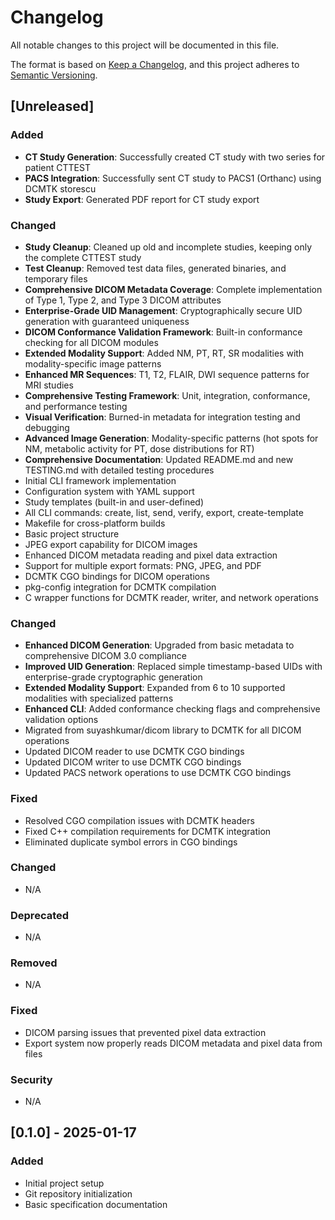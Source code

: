 # Changelog

All notable changes to this project will be documented in this file.

The format is based on [Keep a Changelog](https://keepachangelog.com/en/1.0.0/),
and this project adheres to [Semantic Versioning](https://semver.org/spec/v2.0.0.html).

## [Unreleased]

### Added
- **CT Study Generation**: Successfully created CT study with two series for patient CTTEST
- **PACS Integration**: Successfully sent CT study to PACS1 (Orthanc) using DCMTK storescu
- **Study Export**: Generated PDF report for CT study export

### Changed
- **Study Cleanup**: Cleaned up old and incomplete studies, keeping only the complete CTTEST study
- **Test Cleanup**: Removed test data files, generated binaries, and temporary files
- **Comprehensive DICOM Metadata Coverage**: Complete implementation of Type 1, Type 2, and Type 3 DICOM attributes
- **Enterprise-Grade UID Management**: Cryptographically secure UID generation with guaranteed uniqueness
- **DICOM Conformance Validation Framework**: Built-in conformance checking for all DICOM modules
- **Extended Modality Support**: Added NM, PT, RT, SR modalities with modality-specific image patterns
- **Enhanced MR Sequences**: T1, T2, FLAIR, DWI sequence patterns for MRI studies
- **Comprehensive Testing Framework**: Unit, integration, conformance, and performance testing
- **Visual Verification**: Burned-in metadata for integration testing and debugging
- **Advanced Image Generation**: Modality-specific patterns (hot spots for NM, metabolic activity for PT, dose distributions for RT)
- **Comprehensive Documentation**: Updated README.md and new TESTING.md with detailed testing procedures
- Initial CLI framework implementation
- Configuration system with YAML support
- Study templates (built-in and user-defined)
- All CLI commands: create, list, send, verify, export, create-template
- Makefile for cross-platform builds
- Basic project structure
- JPEG export capability for DICOM images
- Enhanced DICOM metadata reading and pixel data extraction
- Support for multiple export formats: PNG, JPEG, and PDF
- DCMTK CGO bindings for DICOM operations
- pkg-config integration for DCMTK compilation
- C wrapper functions for DCMTK reader, writer, and network operations

### Changed
- **Enhanced DICOM Generation**: Upgraded from basic metadata to comprehensive DICOM 3.0 compliance
- **Improved UID Generation**: Replaced simple timestamp-based UIDs with enterprise-grade cryptographic generation
- **Extended Modality Support**: Expanded from 6 to 10 supported modalities with specialized patterns
- **Enhanced CLI**: Added conformance checking flags and comprehensive validation options
- Migrated from suyashkumar/dicom library to DCMTK for all DICOM operations
- Updated DICOM reader to use DCMTK CGO bindings
- Updated DICOM writer to use DCMTK CGO bindings
- Updated PACS network operations to use DCMTK CGO bindings

### Fixed
- Resolved CGO compilation issues with DCMTK headers
- Fixed C++ compilation requirements for DCMTK integration
- Eliminated duplicate symbol errors in CGO bindings

### Changed
- N/A

### Deprecated
- N/A

### Removed
- N/A

### Fixed
- DICOM parsing issues that prevented pixel data extraction
- Export system now properly reads DICOM metadata and pixel data from files

### Security
- N/A

## [0.1.0] - 2025-01-17

### Added
- Initial project setup
- Git repository initialization
- Basic specification documentation
